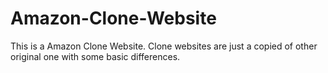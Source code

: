 # Amazon-Clone-Website
This is a Amazon Clone Website. Clone websites are just a copied of other original one with some basic differences. 
